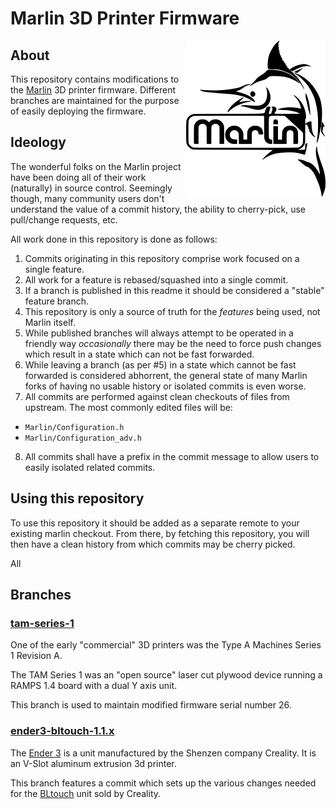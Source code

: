 # Marlin 3D Printer Firmware
<img align="right" src="https://github.com/MarlinFirmware/Marlin/raw/1.1.x/buildroot/share/pixmaps/logo/marlin-250.png" />

## About

This repository contains modifications to the [Marlin] 3D printer firmware.
Different branches are maintained for the purpose of easily deploying the
firmware.

## Ideology

The wonderful folks on the Marlin project have been doing all of their work
(naturally) in source control.  Seemingly though, many community users don't
understand the value of a commit history, the ability to cherry-pick, use
pull/change requests, etc.

All work done in this repository is done as follows:

1) Commits originating in this repository comprise work focused on a single
feature.
2) All work for a feature is rebased/squashed into a single commit.
3) If a branch is published in this readme it should be considered a "stable"
feature branch.
4) This repository is only a source of truth for the _features_ being used, not
Marlin itself.
5) While published branches will always attempt to be operated in a friendly way
_occasionally_ there may be the need to force push changes which result in a
state which can not be fast forwarded.
6) While leaving a branch (as per #5) in a state which cannot be fast forwarded
is considered abhorrent, the general state of many Marlin forks of having no
usable history or isolated commits is even worse.
7) All commits are performed against clean checkouts of files from upstream.
The most commonly edited files will be:
  - `Marlin/Configuration.h`
  - `Marlin/Configuration_adv.h`
8) All commits shall have a prefix in the commit message to allow users to
easily isolated related commits.

## Using this repository

To use this repository it should be added as a separate remote to your existing
marlin checkout.  From there, by fetching this repository, you will then have a
clean history from which commits may be cherry picked.

All 
## Branches

### [tam-series-1][tam-series-1]

One of the early "commercial" 3D printers was the Type A Machines Series 1
Revision A.

The TAM Series 1 was an "open source" laser cut plywood device running a RAMPS
1.4 board with a dual Y axis unit.

This branch is used to maintain modified firmware serial number 26.

### [ender3-bltouch-1.1.x][ender3-bltouch-1.1.x]

The [Ender 3][ender3] is a unit manufactured by the Shenzen company Creality.
It is an V-Slot aluminum extrusion 3d printer.  

This branch features a commit which sets up the various changes needed for the
[BLtouch][bltouch] unit sold by Creality.


[Marlin]: https://github.com/MarlinFirmware/Marlin
[ender3]: https://www.creality3dofficial.com/collections/ender-series/products/official-creality-ender-3-3d-printer
[bltouch]: https://www.creality3dofficial.com/products/creality-bl-touch
[tam-series-1]: https://github.com/brianredbeard/marlin-firmware/tree/tam-series-1
[ender3-bltouch-1.1.x]: https://github.com/brianredbeard/marlin-firmware/tree/ender3-bltouch-1.1.x
<!--
vim: ts=2 sw=2 et tw=80
-->
